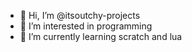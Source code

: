 - 👋 Hi, I’m @itsoutchy-projects
- 👀 I’m interested in programming
- 🌱 I’m currently learning scratch and lua

<!---
itsoutchy-projects/itsoutchy-projects is a ✨ special ✨ repository because its `README.md` (this file) appears on your GitHub profile.
You can click the Preview link to take a look at your changes.
--->
